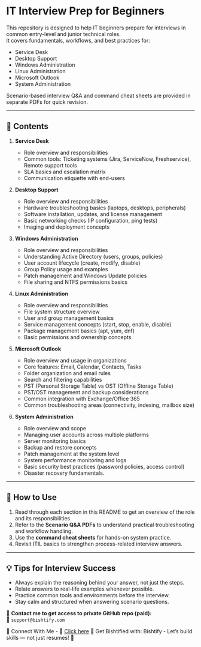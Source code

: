 # IT Interview Prep for Beginners

This repository is designed to help IT beginners prepare for interviews in common entry-level and junior technical roles.  
It covers fundamentals, workflows, and best practices for:

- Service Desk
- Desktop Support
- Windows Administration
- Linux Administration
- Microsoft Outlook
- System Administration

Scenario-based interview Q&A and command cheat sheets are provided in separate PDFs for quick revision.

---

## 📂 Contents

1. **Service Desk**
   - Role overview and responsibilities
   - Common tools: Ticketing systems (Jira, ServiceNow, Freshservice), Remote support tools
   - SLA basics and escalation matrix
   - Communication etiquette with end-users

2. **Desktop Support**
   - Role overview and responsibilities
   - Hardware troubleshooting basics (laptops, desktops, peripherals)
   - Software installation, updates, and license management
   - Basic networking checks (IP configuration, ping tests)
   - Imaging and deployment concepts

3. **Windows Administration**
   - Role overview and responsibilities
   - Understanding Active Directory (users, groups, policies)
   - User account lifecycle (create, modify, disable)
   - Group Policy usage and examples
   - Patch management and Windows Update policies
   - File sharing and NTFS permissions basics

4. **Linux Administration**
   - Role overview and responsibilities
   - File system structure overview
   - User and group management basics
   - Service management concepts (start, stop, enable, disable)
   - Package management basics (apt, yum, dnf)
   - Basic permissions and ownership concepts

5. **Microsoft Outlook**
   - Role overview and usage in organizations
   - Core features: Email, Calendar, Contacts, Tasks
   - Folder organization and email rules
   - Search and filtering capabilities
   - PST (Personal Storage Table) vs OST (Offline Storage Table)
   - PST/OST management and backup considerations
   - Common integration with Exchange/Office 365
   - Common troubleshooting areas (connectivity, indexing, mailbox size)

6. **System Administration**
   - Role overview and scope
   - Managing user accounts across multiple platforms
   - Server monitoring basics
   - Backup and restore concepts
   - Patch management at the system level
   - System performance monitoring and logs
   - Basic security best practices (password policies, access control)
   - Disaster recovery fundamentals.

---

## 📝 How to Use

1. Read through each section in this README to get an overview of the role and its responsibilities.
2. Refer to the **Scenario Q&A PDFs** to understand practical troubleshooting and workflow handling.
3. Use the **command cheat sheets** for hands-on system practice.
4. Revisit ITIL basics to strengthen process-related interview answers.

---

## 💡 Tips for Interview Success

- Always explain the reasoning behind your answer, not just the steps.
- Relate answers to real-life examples whenever possible.
- Practice common tools and environments before the interview.
- Stay calm and structured when answering scenario questions.

📩 **Contact me to get access to private GitHub repo (paid):**  
📧 `support@bishtify.com`

🤝 Connect With Me - 📧 [Click here](https://topmate.io/pradeep_singh_bisht)
🔗 Get Bishtified with:
Bishtify - Let’s build skills — not just resumes! 🚀
